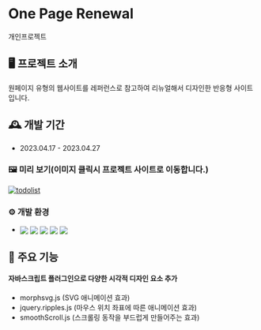 # One Page Renewal
개인프로젝트

## 🖥️ 프로젝트 소개
원페이지 유형의 웹사이트를 레퍼런스로 참고하여 리뉴얼해서 디자인한 반응형 사이트입니다.
<br>

## 🕰️ 개발 기간
* 2023.04.17 - 2023.04.27

### 🖼️ 미리 보기(이미지 클릭시 프로젝트 사이트로 이동합니다.)
[![todolist](https://file.notion.so/f/s/8c2d863c-0adc-40cf-9e0a-ece14df5059d/brandiz.gif?id=4dd40be8-2bae-4e42-be4f-54e874ddd93a&table=block&spaceId=c27fd0d8-39d6-4196-a8f4-dab934ac5eab&expirationTimestamp=1687365543367&signature=JeHug4nquvoe6DxjsreQaSQSbzW9OwdY7eJ2XBKZzj8)](http://goongdoong.dothome.co.kr/brandiz)

### ⚙️ 개발 환경
- <img valign="middle" src="https://img.shields.io/badge/XAMPP-FB7A24?style=for-the-badge&logo=XAMPP&logoColor=white"> <img valign="middle" src="https://img.shields.io/badge/PHP-777BB4?style=for-the-badge&logo=PHP&logoColor=white"> <img valign="middle" src="https://img.shields.io/badge/HTML5-E34F26?style=for-the-badge&logo=HTML5&logoColor=white"> <img valign="middle" src="https://img.shields.io/badge/jquery-0769AD?style=for-the-badge&logo=jquery&logoColor=white"> <img valign="middle" src="https://img.shields.io/badge/Sass-CC6699?style=for-the-badge&logo=Sass&logoColor=white">

## 📌 주요 기능
#### 자바스크립트 플러그인으로 다양한 시각적 디자인 요소 추가
- morphsvg.js (SVG 애니메이션 효과)
- jquery.ripples.js (마우스 위치 좌표에 따른 애니메이션 효과)
- smoothScroll.js (스크롤링 동작을 부드럽게 만들어주는 효과)

